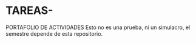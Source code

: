 # TAREAS-
PORTAFOLIO DE ACTIVIDADES 
Esto no es una prueba, ni un simulacro, el semestre depende de esta repositorio. 
